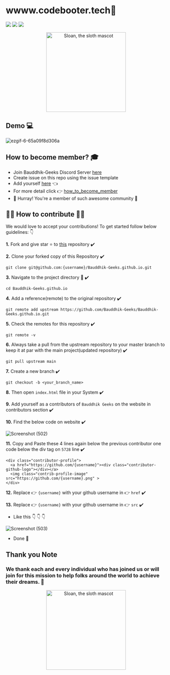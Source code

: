 # wwww.codebooter.tech👨‍

![](https://img.shields.io/github/repo-size/Bauddhik-Geeks/Welcome-to-Bauddhik-Geeks)
<img src="https://visitor-badge.laobi.icu/badge?page_id=Bauddhik-Geeks">
<img src="https://badges.frapsoft.com/os/v1/open-source.svg?v=103">
<p align="center">
  <img alt="Sloan, the sloth mascot" width="250px" src="https://user-images.githubusercontent.com/68494604/134782910-ff2a63bb-ac82-4dd7-a9fd-a0a963029342.gif">
   <br>
</p>

## Demo 💻

![ezgif-6-65a09f8d306a](https://user-images.githubusercontent.com/68494604/134782812-43602a82-9d0d-440f-a2c1-073b4d2202a2.gif)

## How to become member? 🎓 

-   Join Bauddhik-Geeks Discord Server [here](https://discord.gg/atzZYdNMDF)
-   Create issue on this repo using the issue template
-   Add yourself [here](https://github.com/Bauddhik-Geeks/Welcome-to-Bauddhik-Geeks/blob/main/Members.md) 👈
-   For more detail click 👉 [how_to_become_member](https://github.com/Bauddhik-Geeks/Welcome-to-Bauddhik-Geeks/blob/main/How_to_become_member.md)
-   🎊 Hurray! You're a member of such awesome community 🎉

## 👨‍💻 How to contribute 👨‍💻

We would love to accept your contributions! To get started follow below guidelines: 👇

**1.** Fork and give star ⭐ to [this](https://github.com/Bauddhik-Geeks/Welcome-to-Bauddhik-Geeks) repository ✔️

**2.** Clone your forked copy of this Repository ✔️
```
git clone git@github.com:{username}/Bauddhik-Geeks.github.io.git
```

**3.** Navigate to the project directory :file_folder: ✔️

```
cd Bauddhik-Geeks.github.io
```

**4.** Add a reference(remote) to the original repository ✔️
```
git remote add upstream https://github.com/Bauddhik-Geeks/Bauddhik-Geeks.github.io.git
```

**5.** Check the remotes for this repository ✔️

```
git remote -v
```

**6.** Always take a pull from the upstream repository to your master branch to keep it at par with the main project(updated repository)  ✔️

```
git pull upstream main
```

**7.** Create a new branch ✔️

```
git checkout -b <your_branch_name>
```

**8.** Then open ```index.html``` file in your System ✔️ 

**9.** Add yourself as a contributors of ```Bauddhik Geeks``` on the website in contributors section ✔️ 
 
**10.** Find the below code on website ✔️

![Screenshot (502)](https://user-images.githubusercontent.com/68494604/134794847-9894f06f-cfac-4533-8a2b-6d23d6f345d0.png)

**11.** Copy and Paste these 4 lines again below the previous contributor one code below the div tag on ```5728``` line ✔️

```
<div class="contributor-profile">
  <a href="https://github.com/{username}"><div class="contributor-github-logo"></div></a>
  <img class="contrib-profile-image" src="https://github.com/{username}.png" >
</div>
```

**12.** Replace 👉 ```{username}``` with your github username in 👉 ```href``` ✔️

**13.** Replace 👉 ```{username}``` with your github username in 👉 ```src``` ✔️   
  
- Like this 👇 👇 👇

 ![Screenshot (503)](https://user-images.githubusercontent.com/68494604/134796717-f3ad78bc-b1ce-4249-9680-6f20427960f5.png)
 
 - Done 🎉
  
## Thank you Note 

### We thank each and every individual who has joined us or will join for this mission to help folks around the world to achieve their dreams. 👨‍

<p align="center">
  <img alt="Sloan, the sloth mascot" width="250px" src="https://thumbs.gfycat.com/EqualAfraidAntelope-max-1mb.gif">
   <br>
</p>

